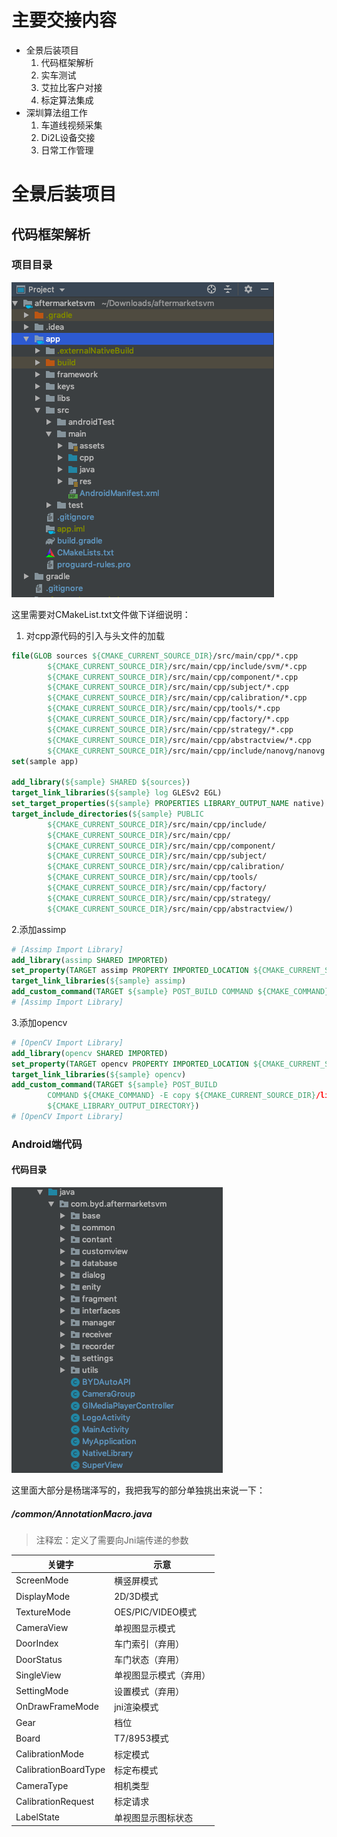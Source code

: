# 主要交接内容

- 全景后装项目
  1. 代码框架解析
  2. 实车测试
  3. 艾拉比客户对接
  4. 标定算法集成
- 深圳算法组工作
  1. 车道线视频采集
  2. Di2L设备交接
  3. 日常工作管理

# 全景后装项目

## 代码框架解析

### 项目目录

![项目](./img/项目代码结构.png)

这里需要对CMakeList.txt文件做下详细说明：

1. 对cpp源代码的引入与头文件的加载

```cmake
file(GLOB sources ${CMAKE_CURRENT_SOURCE_DIR}/src/main/cpp/*.cpp
        ${CMAKE_CURRENT_SOURCE_DIR}/src/main/cpp/include/svm/*.cpp
        ${CMAKE_CURRENT_SOURCE_DIR}/src/main/cpp/component/*.cpp
        ${CMAKE_CURRENT_SOURCE_DIR}/src/main/cpp/subject/*.cpp
        ${CMAKE_CURRENT_SOURCE_DIR}/src/main/cpp/calibration/*.cpp
        ${CMAKE_CURRENT_SOURCE_DIR}/src/main/cpp/tools/*.cpp
        ${CMAKE_CURRENT_SOURCE_DIR}/src/main/cpp/factory/*.cpp
        ${CMAKE_CURRENT_SOURCE_DIR}/src/main/cpp/strategy/*.cpp
        ${CMAKE_CURRENT_SOURCE_DIR}/src/main/cpp/abstractview/*.cpp
        ${CMAKE_CURRENT_SOURCE_DIR}/src/main/cpp/include/nanovg/nanovg.c)
set(sample app)

add_library(${sample} SHARED ${sources})
target_link_libraries(${sample} log GLESv2 EGL)
set_target_properties(${sample} PROPERTIES LIBRARY_OUTPUT_NAME native)
target_include_directories(${sample} PUBLIC
        ${CMAKE_CURRENT_SOURCE_DIR}/src/main/cpp/include/
        ${CMAKE_CURRENT_SOURCE_DIR}/src/main/cpp/
        ${CMAKE_CURRENT_SOURCE_DIR}/src/main/cpp/component/
        ${CMAKE_CURRENT_SOURCE_DIR}/src/main/cpp/subject/
        ${CMAKE_CURRENT_SOURCE_DIR}/src/main/cpp/calibration/
        ${CMAKE_CURRENT_SOURCE_DIR}/src/main/cpp/tools/
        ${CMAKE_CURRENT_SOURCE_DIR}/src/main/cpp/factory/
        ${CMAKE_CURRENT_SOURCE_DIR}/src/main/cpp/strategy/
        ${CMAKE_CURRENT_SOURCE_DIR}/src/main/cpp/abstractview/)
```

2.添加assimp

```cmake
# [Assimp Import Library]
add_library(assimp SHARED IMPORTED)
set_property(TARGET assimp PROPERTY IMPORTED_LOCATION ${CMAKE_CURRENT_SOURCE_DIR}/libs/${ANDROID_ABI}/libassimp.so)
target_link_libraries(${sample} assimp)
add_custom_command(TARGET ${sample} POST_BUILD COMMAND ${CMAKE_COMMAND} -E copy ${CMAKE_CURRENT_SOURCE_DIR}/libs/${ANDROID_ABI}/libassimp.so ${CMAKE_LIBRARY_OUTPUT_DIRECTORY})
# [Assimp Import Library]
```

3.添加opencv

```cmake
# [OpenCV Import Library]
add_library(opencv SHARED IMPORTED)
set_property(TARGET opencv PROPERTY IMPORTED_LOCATION ${CMAKE_CURRENT_SOURCE_DIR}/libs/${ANDROID_ABI}/libopencv_java4.so)
target_link_libraries(${sample} opencv)
add_custom_command(TARGET ${sample} POST_BUILD
        COMMAND ${CMAKE_COMMAND} -E copy ${CMAKE_CURRENT_SOURCE_DIR}/libs/${ANDROID_ABI}/libopencv_java4.so
        ${CMAKE_LIBRARY_OUTPUT_DIRECTORY})
# [OpenCV Import Library]
```

### Android端代码

#### 代码目录

![Android代码](./img/java.png)

这里面大部分是杨瑞泽写的，我把我写的部分单独挑出来说一下：

##### /common/AnnotationMacro.java

> 注释宏：定义了需要向Jni端传递的参数

| 关键字               | 示意                   |
| -------------------- | ---------------------- |
| ScreenMode           | 横竖屏模式             |
| DisplayMode          | 2D/3D模式              |
| TextureMode          | OES/PIC/VIDEO模式      |
| CameraView           | 单视图显示模式         |
| DoorIndex            | 车门索引（弃用）       |
| DoorStatus           | 车门状态（弃用）       |
| SingleView           | 单视图显示模式（弃用） |
| SettingMode          | 设置模式（弃用）       |
| OnDrawFrameMode      | jni渲染模式            |
| Gear                 | 档位                   |
| Board                | T7/8953模式            |
| CalibrationMode      | 标定模式               |
| CalibrationBoardType | 标定布模式             |
| CameraType           | 相机类型               |
| CalibrationRequest   | 标定请求               |
| LabelState           | 单视图显示图标状态     |

